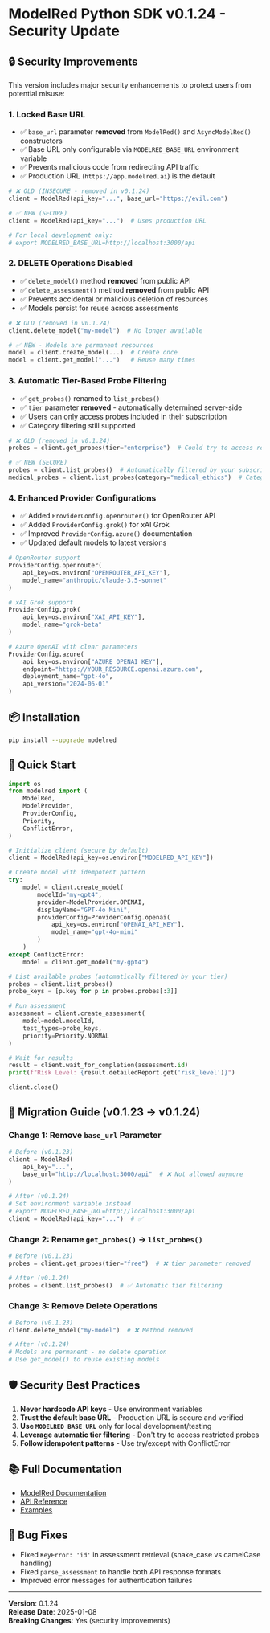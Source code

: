 # ModelRed Python SDK v0.1.24 - Security Update

## 🔒 Security Improvements

This version includes major security enhancements to protect users from potential misuse:

### 1. **Locked Base URL**

- ✅ `base_url` parameter **removed** from `ModelRed()` and `AsyncModelRed()` constructors
- ✅ Base URL only configurable via `MODELRED_BASE_URL` environment variable
- ✅ Prevents malicious code from redirecting API traffic
- ✅ Production URL (`https://app.modelred.ai`) is the default

```python
# ❌ OLD (INSECURE - removed in v0.1.24)
client = ModelRed(api_key="...", base_url="https://evil.com")

# ✅ NEW (SECURE)
client = ModelRed(api_key="...")  # Uses production URL

# For local development only:
# export MODELRED_BASE_URL=http://localhost:3000/api
```

### 2. **DELETE Operations Disabled**

- ✅ `delete_model()` method **removed** from public API
- ✅ `delete_assessment()` method **removed** from public API
- ✅ Prevents accidental or malicious deletion of resources
- ✅ Models persist for reuse across assessments

```python
# ❌ OLD (removed in v0.1.24)
client.delete_model("my-model")  # No longer available

# ✅ NEW - Models are permanent resources
model = client.create_model(...)  # Create once
model = client.get_model("...")   # Reuse many times
```

### 3. **Automatic Tier-Based Probe Filtering**

- ✅ `get_probes()` renamed to `list_probes()`
- ✅ `tier` parameter **removed** - automatically determined server-side
- ✅ Users can only access probes included in their subscription
- ✅ Category filtering still supported

```python
# ❌ OLD (removed in v0.1.24)
probes = client.get_probes(tier="enterprise")  # Could try to access restricted tiers

# ✅ NEW (SECURE)
probes = client.list_probes()  # Automatically filtered by your subscription tier
medical_probes = client.list_probes(category="medical_ethics")  # Category filter OK
```

### 4. **Enhanced Provider Configurations**

- ✅ Added `ProviderConfig.openrouter()` for OpenRouter API
- ✅ Added `ProviderConfig.grok()` for xAI Grok
- ✅ Improved `ProviderConfig.azure()` documentation
- ✅ Updated default models to latest versions

```python
# OpenRouter support
ProviderConfig.openrouter(
    api_key=os.environ["OPENROUTER_API_KEY"],
    model_name="anthropic/claude-3.5-sonnet"
)

# xAI Grok support
ProviderConfig.grok(
    api_key=os.environ["XAI_API_KEY"],
    model_name="grok-beta"
)

# Azure OpenAI with clear parameters
ProviderConfig.azure(
    api_key=os.environ["AZURE_OPENAI_KEY"],
    endpoint="https://YOUR_RESOURCE.openai.azure.com",
    deployment_name="gpt-4o",
    api_version="2024-06-01"
)
```

## 📦 Installation

```bash
pip install --upgrade modelred
```

## 🚀 Quick Start

```python
import os
from modelred import (
    ModelRed,
    ModelProvider,
    ProviderConfig,
    Priority,
    ConflictError,
)

# Initialize client (secure by default)
client = ModelRed(api_key=os.environ["MODELRED_API_KEY"])

# Create model with idempotent pattern
try:
    model = client.create_model(
        modelId="my-gpt4",
        provider=ModelProvider.OPENAI,
        displayName="GPT-4o Mini",
        providerConfig=ProviderConfig.openai(
            api_key=os.environ["OPENAI_API_KEY"],
            model_name="gpt-4o-mini"
        )
    )
except ConflictError:
    model = client.get_model("my-gpt4")

# List available probes (automatically filtered by your tier)
probes = client.list_probes()
probe_keys = [p.key for p in probes.probes[:3]]

# Run assessment
assessment = client.create_assessment(
    model=model.modelId,
    test_types=probe_keys,
    priority=Priority.NORMAL
)

# Wait for results
result = client.wait_for_completion(assessment.id)
print(f"Risk Level: {result.detailedReport.get('risk_level')}")

client.close()
```

## 🔄 Migration Guide (v0.1.23 → v0.1.24)

### Change 1: Remove `base_url` Parameter

```python
# Before (v0.1.23)
client = ModelRed(
    api_key="...",
    base_url="http://localhost:3000/api"  # ❌ Not allowed anymore
)

# After (v0.1.24)
# Set environment variable instead
# export MODELRED_BASE_URL=http://localhost:3000/api
client = ModelRed(api_key="...")  # ✅
```

### Change 2: Rename `get_probes()` → `list_probes()`

```python
# Before (v0.1.23)
probes = client.get_probes(tier="free")  # ❌ tier parameter removed

# After (v0.1.24)
probes = client.list_probes()  # ✅ Automatic tier filtering
```

### Change 3: Remove Delete Operations

```python
# Before (v0.1.23)
client.delete_model("my-model")  # ❌ Method removed

# After (v0.1.24)
# Models are permanent - no delete operation
# Use get_model() to reuse existing models
```

## 🛡️ Security Best Practices

1. **Never hardcode API keys** - Use environment variables
2. **Trust the default base URL** - Production URL is secure and verified
3. **Use `MODELRED_BASE_URL`** only for local development/testing
4. **Leverage automatic tier filtering** - Don't try to access restricted probes
5. **Follow idempotent patterns** - Use try/except with ConflictError

## 📚 Full Documentation

- [ModelRed Documentation](https://docs.modelred.ai)
- [API Reference](https://docs.modelred.ai/api)
- [Examples](./examples/)

## 🐛 Bug Fixes

- Fixed `KeyError: 'id'` in assessment retrieval (snake_case vs camelCase handling)
- Fixed `parse_assessment` to handle both API response formats
- Improved error messages for authentication failures

---

**Version**: 0.1.24  
**Release Date**: 2025-01-08  
**Breaking Changes**: Yes (security improvements)
